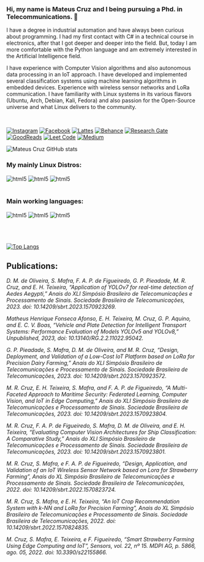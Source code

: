 ###  Hi, my name is Mateus Cruz and I being pursuing a Phd. in Telecommunications. 🫶

I have a degree in industrial automation and have always been curious about programming. I had my first contact with C# in a technical course in electronics, after that I got deeper and deeper into the field. But, today I am more comfortable with the Python language and am extremely interested in the Artificial Intelligence field. 

I have experience with Computer Vision algorithms and also autonomous data processing in an IoT approach. I have developed and implemented several classification systems using machine learning algorithms in embedded devices. Experience with wireless sensor networks and LoRa communication. I have familiarity with Linux systems in its various flavors (Ubuntu, Arch, Debian, Kali, Fedora) and also passion for the Open-Source universe and what Linux delivers to the community.

<br/>

[![Instagram](https://img.shields.io/badge/Instagram-E4405F?style=for-the-badge&logo=instagram&logoColor=white)](https://www.instagram.com/matteuscruz/)
[![Facebook](https://img.shields.io/badge/Facebook-1877F2?style=for-the-badge&logo=facebook&logoColor=white)](https://www.facebook.com/Matteuscruz/)
[![Lattes](https://img.shields.io/badge/Academia-fff?style=for-the-badge&logo=academia&logoColor=black)](http://lattes.cnpq.br/5613080668124303)
[![Behance](https://img.shields.io/badge/-Behance-blue?style=for-the-badge&logo=behance&logoColor=white)]()
[![Research Gate](	https://img.shields.io/badge/Research_Gate-00CCBB.svg?&style=for-the-badge&logo=ResearchGate&logoColor=white)](https://www.researchgate.net/profile/Mateus_Cruz6)
[![GoodReads](https://img.shields.io/badge/Goodreads-372213?style=for-the-badge&logo=goodreads&logoColor=white)](https://www.goodreads.com/user/show/130308663-mateus-cruz)
[![Leet Code](https://img.shields.io/badge/-LeetCode-FFA116?style=for-the-badge&logo=LeetCode&logoColor=black)](https://leetcode.com/matteuscruz/)
[![Medium](https://img.shields.io/badge/Medium-12100E?style=for-the-badge&logo=medium&logoColor=white)](https://medium.com/@mateusraimundodacruz)

![Mateus Cruz GitHub stats](https://github-readme-stats.vercel.app/api?username=matteuscruz&show_icons=true&theme=dracula)

### My mainly Linux Distros:
<div style="display inline_block">
    <img align="center" alt="html5" src="https://img.shields.io/badge/Arch_Linux-1793D1?style=for-the-badge&logo=arch-linux&logoColor=white" />
    <img align="center" alt="html5" src="https://img.shields.io/badge/Debian-A81D33?style=for-the-badge&logo=debian&logoColor=white" />
    <img align="center" alt="html5" src="https://img.shields.io/badge/Kali_Linux-557C94?style=for-the-badge&logo=kali-linux&logoColor=white" />
</div><br/)>

### Main working languages:
<div style="display inline_block">
<img align="center" alt="html5" src="https://img.shields.io/badge/Python-3776AB?style=for-the-badge&logo=python&logoColor=white"/>
<img align="center" alt="html5" src="https://img.shields.io/badge/R-276DC3?style=for-the-badge&logo=r&logoColor=white"/>
<img align="center" alt="html5" src="https://img.shields.io/badge/JavaScript-F7DF1E?style=for-the-badge&logo=javascript&logoColor=black" />
</div><br/)>

<br/>
<br/>

[![Top Langs](https://github-readme-stats.vercel.app/api/top-langs/?username=matteuscruz)](https://github.com/anuraghazra/github-readme-stats)

## Publications: 

<i> D. M. de Oliveira, S. Mafra, F. A. P. de Figueiredo, G. P. Pieadade, M. R. Cruz, and E. H. Teixeira, “Application of YOLOv7 for real-time detection of Aedes Aegypti,” Anais do XLI Simpósio Brasileiro de Telecomunicações e Processamento de Sinais. Sociedade Brasileira de Telecomunicações, 2023. doi: 10.14209/sbrt.2023.1570923269.

Matheus Henrique Fonseca Afonso, E. H. Teixeira, M. Cruz, G. P. Aquino, and E. C. V. Boas, “Vehicle and Plate Detection for Intelligent Transport Systems: Performance Evaluation of Models YOLOv5 and YOLOv8,” Unpublished, 2023, doi: 10.13140/RG.2.2.11022.95042.

G. P. Pieadade, S. Mafra, D. M. de Oliveira, and M. R. Cruz, “Design, Deployment, and Validation of a Low-Cost IoT Platform based on LoRa for Precision Dairy Farming,” Anais do XLI Simpósio Brasileiro de Telecomunicações e Processamento de Sinais. Sociedade Brasileira de Telecomunicações, 2023. doi: 10.14209/sbrt.2023.1570923572.

M. R. Cruz, E. H. Teixeira, S. Mafra, and F. A. P. de Figueiredo, “A Multi-Faceted Approach to Maritime Security: Federated Learning, Computer Vision, and IoT in Edge Computing,” Anais do XLI Simpósio Brasileiro de Telecomunicações e Processamento de Sinais. Sociedade Brasileira de Telecomunicações, 2023. doi: 10.14209/sbrt.2023.1570923804.

M. R. Cruz, F. A. P. de Figueiredo, S. Mafra, D. M. de Oliveira, and E. H. Teixeira, “Evaluating Computer Vision Architectures for Ship Classification: A Comparative Study,” Anais do XLI Simpósio Brasileiro de Telecomunicações e Processamento de Sinais. Sociedade Brasileira de Telecomunicações, 2023. doi: 10.14209/sbrt.2023.1570923801.

M. R. Cruz, S. Mafra, e F. A. P. de Figueiredo, “Design, Application, and Validation of an IoT Wireless Sensor Network based on Lora for Strawberry Farming”, Anais do XL Simpósio Brasileiro de Telecomunicações e Processamento de Sinais. Sociedade Brasileira de Telecomunicações, 2022. doi: 10.14209/sbrt.2022.1570823724.

M. R. Cruz, S. Mafra, e E. H. Teixeira, “An IoT Crop Recommendation System with k-NN and LoRa for Precision Farming”, Anais do XL Simpósio Brasileiro de Telecomunicações e Processamento de Sinais. Sociedade Brasileira de Telecomunicações, 2022. doi: 10.14209/sbrt.2022.1570824835.

M. Cruz, S. Mafra, E. Teixeira, e F. Figueiredo, “Smart Strawberry Farming Using Edge Computing and IoT”, Sensors, vol. 22, nº 15. MDPI AG, p. 5866, ago. 05, 2022. doi: 10.3390/s22155866. </i>


